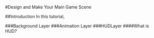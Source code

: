 #Design and Make Your Main Game Scene

##Introduction
In this tutorial, 

###Background Layer
###Animation Layer
###HUDLayer
####What is HUD?